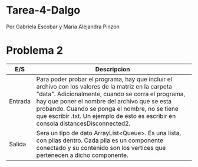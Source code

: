 # Tarea-4-Dalgo
Por Gabriela Escobar y Maria Alejandra Pinzon
# Problema 2
|E/S|Descripcion|
|-------|--------|
|Entrada| Para poder probar el programa, hay que incluir el archivo con los valores de la matriz en la carpeta "data". Adicionalmente, cuando se corra el programa, hay que poner el nombre del archivo que se esta probando. Cuando se ponga el nombre, no se tiene que escribir .txt. Un ejemplo de esto es escribir en consola distancesDisconnected2.|
|Salida| Sera un tipo de dato ArrayList<Queue<Integer>>. Es una lista, con pilas dentro. Cada pila es un componente conectado y su contenido son los vertices que pertenecen a dicho componente.|
